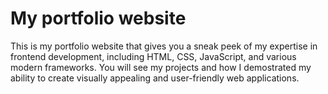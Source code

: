 # My portfolio website

This is my portfolio website that gives you a sneak peek of my expertise in frontend development, including HTML, CSS, JavaScript, and various modern frameworks. You will see my projects and how I demostrated my ability to create visually appealing and user-friendly web applications.
